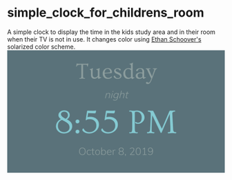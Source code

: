 # simple_clock_for_childrens_room
A simple clock to display the time in the kids study area and in their room when their TV is not in use. It changes color using [Ethan Schoover's](https://ethanschoonover.com/solarized/) solarized color scheme. 
![preview1.png](preview1.png) 
